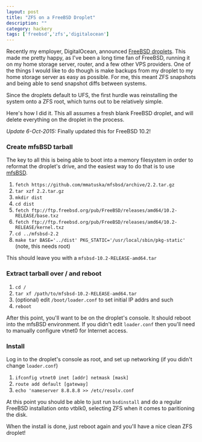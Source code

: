 ```yaml
---
layout: post
title: "ZFS on a FreeBSD Droplet"
description: ""
category: hackery
tags: ['freebsd','zfs','digitalocean']
---
```

Recently my employer, DigitalOcean, announced [FreeBSD droplets](https://www.digitalocean.com/company/blog/presenting-freebsd-how-we-made-it-happen/). This made me pretty happy, as I've been a long time fan of FreeBSD, running it on my home storage server, router, and a few other VPS providers. One of the things I would like to do though is make backups from my droplet to my home storage server as easy as possible. For me, this meant ZFS snapshots and being able to send snapshot diffs between systems.

Since the droplets default to UFS, the first hurdle was reinstalling the system onto a ZFS root, which turns out to be relatively simple.

Here's how I did it. This all assumes a fresh blank FreeBSD droplet, and will delete everything on the droplet in the process.

*Update 6-Oct-2015:* Finally updated this for FreeBSD 10.2!

### Create mfsBSD tarball

The key to all this is being able to boot into a memory filesystem in order to reformat the droplet's drive, and the easiest way to do that is to use [mfsBSD](http://mfsbsd.vx.sk/).

1. `fetch https://github.com/mmatuska/mfsbsd/archive/2.2.tar.gz`
2. `tar xzf 2.2.tar.gz`
3. `mkdir dist`
4. `cd dist`
5. `fetch ftp://ftp.freebsd.org/pub/FreeBSD/releases/amd64/10.2-RELEASE/base.txz`
5. `fetch ftp://ftp.freebsd.org/pub/FreeBSD/releases/amd64/10.2-RELEASE/kernel.txz`
6. `cd ../mfsbsd-2.2`
7. `make tar BASE='../dist' PKG_STATIC='/usr/local/sbin/pkg-static'` (note, this needs root)

This should leave you with a `mfsbsd-10.2-RELEASE-amd64.tar`

### Extract tarball over / and reboot

1. `cd /`
2. `tar xf /path/to/mfsbsd-10.2-RELEASE-amd64.tar`
3. (optional) edit `/boot/loader.conf` to set initial IP addrs and such
3. `reboot`

After this point, you'll want to be on the droplet's console. It should reboot into the mfsBSD environment. If you didn't edit `loader.conf` then you'll need to manually configure vtnet0 for Internet access.

### Install

Log in to the droplet's console as root, and set up networking (if you didn't change `loader.conf`)

1. `ifconfig vtnet0 inet [addr] netmask [mask]`
2. `route add default [gateway]`
3. `echo 'nameserver 8.8.8.8 >> /etc/resolv.conf`

At this point you should be able to just run `bsdinstall` and do a regular FreeBSD installation onto vtblk0, selecting ZFS when it comes to paritioning the disk.

When the install is done, just reboot again and you'll have a nice clean ZFS droplet!
